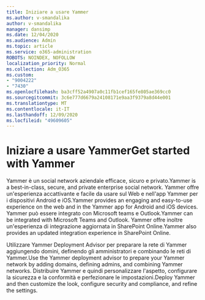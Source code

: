 ```yaml
---
title: Iniziare a usare Yammer
ms.author: v-smandalika
author: v-smandalika
manager: dansimp
ms.date: 12/04/2020
ms.audience: Admin
ms.topic: article
ms.service: o365-administration
ROBOTS: NOINDEX, NOFOLLOW
localization_priority: Normal
ms.collection: Adm_O365
ms.custom:
- "9004222"
- "7430"
ms.openlocfilehash: ba3cff52a4907a0c11fb1cef165fe805ae369cc0
ms.sourcegitcommit: 3c6e777d6679a24108171e9aa3f9379a8d44e001
ms.translationtype: MT
ms.contentlocale: it-IT
ms.lasthandoff: 12/09/2020
ms.locfileid: "49609605"
---
```

# <a name="get-started-with-yammer"></a><span data-ttu-id="ee694-102">Iniziare a usare Yammer</span><span class="sxs-lookup"><span data-stu-id="ee694-102">Get started with Yammer</span></span>

<span data-ttu-id="ee694-103">Yammer è un social network aziendale efficace, sicuro e privato.</span><span class="sxs-lookup"><span data-stu-id="ee694-103">Yammer is a best-in-class, secure, and private enterprise social network.</span></span> <span data-ttu-id="ee694-104">Yammer offre un'esperienza accattivante e facile da usare sul Web e nell'app Yammer per i dispositivi Android e iOS.</span><span class="sxs-lookup"><span data-stu-id="ee694-104">Yammer provides an engaging and easy-to-use experience on the web and in the Yammer app for Android and iOS devices.</span></span> <span data-ttu-id="ee694-105">Yammer può essere integrato con Microsoft teams e Outlook.</span><span class="sxs-lookup"><span data-stu-id="ee694-105">Yammer can be integrated with Microsoft Teams and Outlook.</span></span> <span data-ttu-id="ee694-106">Yammer offre inoltre un'esperienza di integrazione aggiornata in SharePoint Online.</span><span class="sxs-lookup"><span data-stu-id="ee694-106">Yammer also provides an updated integration experience in SharePoint Online.</span></span>

<span data-ttu-id="ee694-107">Utilizzare Yammer Deployment Advisor per preparare la rete di Yammer aggiungendo domini, definendo gli amministratori e combinando le reti di Yammer.</span><span class="sxs-lookup"><span data-stu-id="ee694-107">Use the Yammer deployment advisor to prepare your Yammer network by adding domains, defining admins, and combining Yammer networks.</span></span> <span data-ttu-id="ee694-108">Distribuire Yammer e quindi personalizzare l'aspetto, configurare la sicurezza e la conformità e perfezionare le impostazioni.</span><span class="sxs-lookup"><span data-stu-id="ee694-108">Deploy Yammer and then customize the look, configure security and compliance, and refine the settings.</span></span>